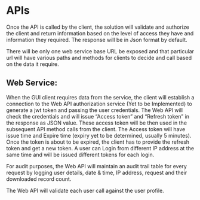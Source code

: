 # APIs

Once the API is called by the client, the solution will validate and authorize the client and return information based on the level of access they have and information they required. The response will be in Json format by default.

There will be only one web service base URL be exposed and that particular url will have various paths and methods for clients to decide and call based on the data it require.

## Web Service:

When the GUI client requires data from the service, the client will establish a connection to the Web API authorization service (Yet to be Implemented) to generate a jwt token and passing the user credentials. The Web API will check the credentials and will issue “Access token” and “Refresh token” in the response as JSON value. These access token will be then used in the subsequent API method calls from the client. The Access token will have issue time and Expire time (expiry yet to be determined, usually 5 minutes). Once the token is about to be expired, the client has to provide the refresh token and get a new token. A user can Login from different IP address at the same time and will be issued different tokens for each login.

For audit purposes, the Web API will maintain an audit trail table for every request by logging user details, date & time, IP address, request and their downloaded record count.

The Web API will validate each user call against the user profile.
